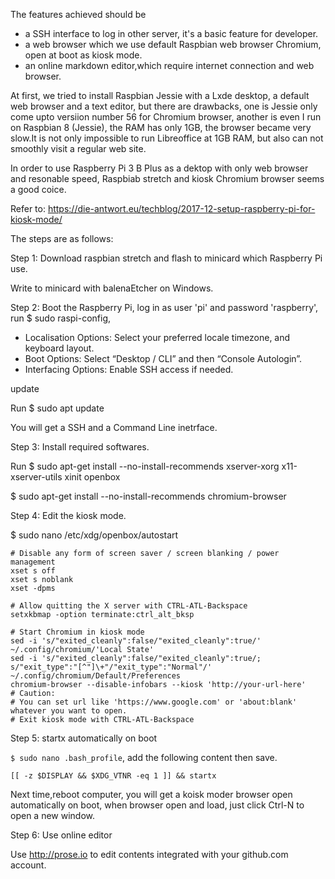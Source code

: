 The features achieved should be 

- a SSH interface to log in other server, it's a basic feature for developer.
- a web browser which we use default Raspbian web browser Chromium, open at boot as kiosk mode.
- an online markdown editor,which require internet connection and web browser. 

At first, we tried to install Raspbian Jessie with a Lxde desktop, a default web browser and a text editor, but there are drawbacks, one is Jessie only come upto versiion number 56 for Chromium browser, another is even I run on Raspbian 8 (Jessie), the RAM has only 1GB, the browser became very slow.It is not only impossible to run Libreoffice at 1GB RAM, but also can not smoothly visit a regular web site.

In order to use Raspberry Pi 3 B Plus as a dektop with only web browser and resonable speed, Raspbiab stretch and kiosk Chromium browser seems a good coice. 

Refer to: https://die-antwort.eu/techblog/2017-12-setup-raspberry-pi-for-kiosk-mode/

The steps are as follows:

Step 1: Download raspbian stretch and flash to minicard which Raspberry Pi use. 

Write to minicard with balenaEtcher on Windows.

Step 2: Boot the Raspberry Pi, log in as user 'pi' and password 'raspberry', run $ sudo raspi-config,

- Localisation Options: Select your preferred locale timezone, and keyboard layout.
- Boot Options: Select “Desktop / CLI” and then “Console Autologin”. 
- Interfacing Options: Enable SSH access if needed.

update

Run $ sudo apt update

You will get a SSH and a Command Line inetrface. 

Step 3: Install required softwares.

Run $ sudo apt-get install --no-install-recommends xserver-xorg x11-xserver-utils xinit openbox

$ sudo apt-get install --no-install-recommends chromium-browser

Step 4: Edit the kiosk mode.

$ sudo nano /etc/xdg/openbox/autostart

    # Disable any form of screen saver / screen blanking / power management
    xset s off
    xset s noblank
    xset -dpms

    # Allow quitting the X server with CTRL-ATL-Backspace
    setxkbmap -option terminate:ctrl_alt_bksp

    # Start Chromium in kiosk mode
    sed -i 's/"exited_cleanly":false/"exited_cleanly":true/' ~/.config/chromium/'Local State'
    sed -i 's/"exited_cleanly":false/"exited_cleanly":true/; s/"exit_type":"[^"]\+"/"exit_type":"Normal"/' ~/.config/chromium/Default/Preferences
    chromium-browser --disable-infobars --kiosk 'http://your-url-here'
    # Caution:
	# You can set url like 'https://www.google.com' or 'about:blank' whatever you want to open.
    # Exit kiosk mode with CTRL-ATL-Backspace
    
Step 5: startx automatically on boot

`$ sudo nano .bash_profile`, add the following content then save.
	
	[[ -z $DISPLAY && $XDG_VTNR -eq 1 ]] && startx

 Next time,reboot computer, you will get a koisk moder browser open automatically on boot, when browser open and load, just click Ctrl-N to open a new window.

Step 6: Use online editor

Use http://prose.io to edit contents integrated with your github.com account.
